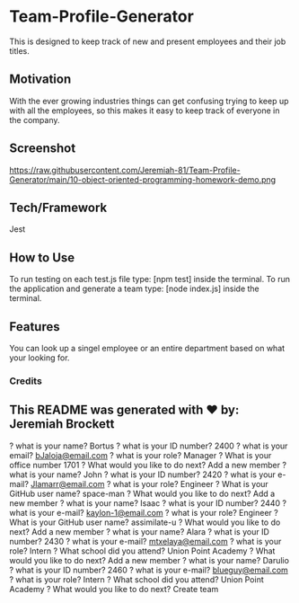 # Team-Profile-Generator

This is designed to keep track of new and present employees and their job titles.

## Motivation

With the ever growing industries things can get confusing trying to keep up with all the employees, so this makes it easy to keep track of everyone in the company.

## Screenshot

https://raw.githubusercontent.com/Jeremiah-81/Team-Profile-Generator/main/10-object-oriented-programming-homework-demo.png

## Tech/Framework

Jest

## How to Use

To run testing on each test.js file type: [npm test] inside the terminal.
To run the application and generate a team type: [node index.js] inside the terminal.

## Features

You can look up a singel employee or an entire department based on what your looking for.

### Credits


## This README was generated with ❤️ by: Jeremiah Brockett



? what is your name? Bortus
? what is your ID number? 2400
? what is your email? bJaloja@email.com
? what is your role? Manager
? What is your office number 1701
? What would you like to do next? Add a new member
? what is your name? John
? what is your ID number? 2420
? what is your e-mail? Jlamarr@email.com
? what is your role? Engineer
? What is your GitHub user name? space-man
? What would you like to do next? Add a new member
? what is your name? Isaac
? what is your ID number? 2440
? what is your e-mail? kaylon-1@email.com
? what is your role? Engineer
? What is your GitHub user name? assimilate-u
? What would you like to do next? Add a new member
? what is your name? Alara
? what is your ID number? 2430
? what is your e-mail? mtxelaya@email.com
? what is your role? Intern
? What school did you attend? Union Point Academy
? What would you like to do next? Add a new member
? what is your name? Darulio
? what is your ID number? 2460
? what is your e-mail? blueguy@email.com
? what is your role? Intern
? What school did you attend? Union Point Academy
? What would you like to do next? Create team